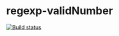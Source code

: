 # regexp-validNumber
[![Build status](https://ci.appveyor.com/api/projects/status/b97hd503g2qb8mar?svg=true)](https://ci.appveyor.com/project/RebikHub/regexp-validnumber)
